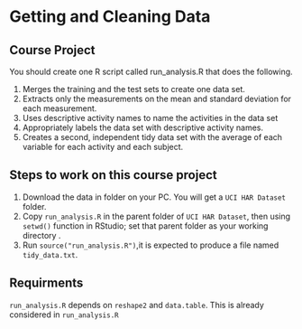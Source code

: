 # Getting and Cleaning Data

## Course Project

You should create one R script called run_analysis.R that does the following.

1. Merges the training and the test sets to create one data set.
2. Extracts only the measurements on the mean and standard deviation for each measurement.
3. Uses descriptive activity names to name the activities in the data set
4. Appropriately labels the data set with descriptive activity names.
5. Creates a second, independent tidy data set with the average of each variable for each activity and each subject.

## Steps to work on this course project

1. Download the data in folder on your PC. You will get a ```UCI HAR Dataset``` folder.
2. Copy ```run_analysis.R``` in the parent folder of ```UCI HAR Dataset```, then using ```setwd()``` function in RStudio; set that parent folder as your working directory .
3. Run ```source("run_analysis.R")```,it is expected to produce a  file named ```tidy_data.txt```.

## Requirments 
```run_analysis.R```  depends on ```reshape2``` and ```data.table```. This is already considered in ```run_analysis.R``` 